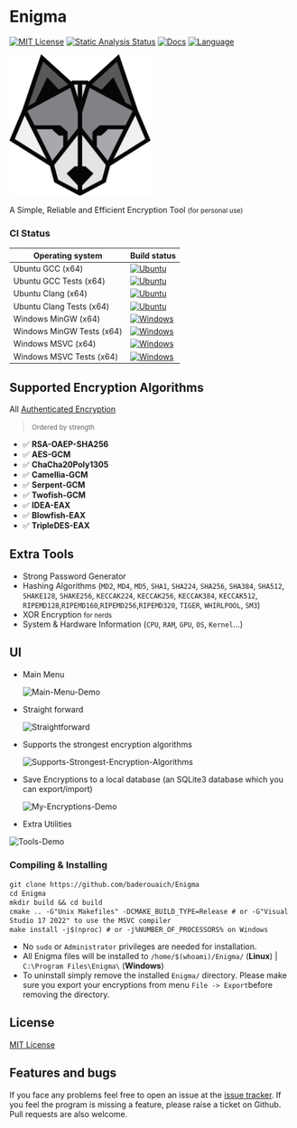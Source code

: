 # Enigma
[![MIT License](https://img.shields.io/badge/license-MIT-yellow)](https://github.com/baderouaich/Enigma/blob/main/LICENSE.md)
[![Static Analysis Status](https://github.com/baderouaich/Enigma/workflows/static-analysis/badge.svg)](https://github.com/baderouaich/Enigma/actions?workflow=static-analysis)
[![Docs](https://codedocs.xyz/doxygen/doxygen.svg)](https://baderouaich.github.io/Enigma)
[![Language](https://img.shields.io/badge/C++-20-blue.svg?style=flat&logo=c%2B%2B)](https://img.shields.io/badge/C++-20-blue.svg?style=flat&logo=c%2B%2B)


<!--LOGO-->
<!-- ![Enigma](res/branding/EnigmaLogoWolf_860x869.png) -->
<!-- <img src="res/branding/EnigmaLogoWolf_860x869.png" width="330"/> -->
<img src="res/branding/Logo.png" width="250" />

<!--DESCRIOTION-->
A Simple, Reliable and Efficient Encryption Tool <small>(for personal use)</small><br>
<!--
Built to solve 3 problems i had:
- huge personnel files take too much space in storage clouds <strong>(Solved by Compression)</strong>
- if someone accessed my storage's account, you know. <strong>(Solved by Encryption)</strong>
- just can't trust other programs to do the above two for me plus Enigma is a cool name to waste (in memory of Alan Turing)
-->

### CI Status

| Operating system          | Build status                                                                                                                                                                                                            |
|---------------------------|-------------------------------------------------------------------------------------------------------------------------------------------------------------------------------------------------------------------------|
| Ubuntu GCC (x64)          | [![Ubuntu](https://img.shields.io/github/actions/workflow/status/baderouaich/Enigma/build-ubuntu-gcc.yml?branch=main)](https://github.com/baderouaich/Enigma/actions/workflows/build-ubuntu-gcc.yml)                    |
| Ubuntu GCC Tests (x64)    | [![Ubuntu](https://img.shields.io/github/actions/workflow/status/baderouaich/Enigma/build-ubuntu-gcc-tests.yml?branch=main)](https://github.com/baderouaich/Enigma/actions/workflows/build-ubuntu-gcc-tests.yml)        |
| Ubuntu Clang (x64)        | [![Ubuntu](https://img.shields.io/github/actions/workflow/status/baderouaich/Enigma/build-ubuntu-clang.yml?branch=main)](https://github.com/baderouaich/Enigma/actions/workflows/build-ubuntu-clang.yml)                |
| Ubuntu Clang Tests (x64)  | [![Ubuntu](https://img.shields.io/github/actions/workflow/status/baderouaich/Enigma/build-ubuntu-clang-tests.yml?branch=main)](https://github.com/baderouaich/Enigma/actions/workflows/build-ubuntu-clang-tests.yml)    |
| Windows MinGW (x64)       | [![Windows](https://img.shields.io/github/actions/workflow/status/baderouaich/Enigma/build-windows-mingw.yml?branch=main)](https://github.com/baderouaich/Enigma/actions/workflows/build-windows-mingw.yml)             |
| Windows MinGW Tests (x64) | [![Windows](https://img.shields.io/github/actions/workflow/status/baderouaich/Enigma/build-windows-mingw-tests.yml?branch=main)](https://github.com/baderouaich/Enigma/actions/workflows/build-windows-mingw-tests.yml) |
| Windows MSVC (x64)        | [![Windows](https://img.shields.io/github/actions/workflow/status/baderouaich/Enigma/build-windows-msvc.yml?branch=main)](https://github.com/baderouaich/Enigma/actions/workflows/build-windows-msvc.yml)               |
| Windows MSVC Tests (x64)  | [![Windows](https://img.shields.io/github/actions/workflow/status/baderouaich/Enigma/build-windows-msvc-tests.yml?branch=main)](https://github.com/baderouaich/Enigma/actions/workflows/build-windows-msvc-tests.yml)   |

## Supported Encryption Algorithms
All [Authenticated Encryption](https://www.cryptopp.com/wiki/Authenticated_Encryption)
> <small>Ordered by strength</small>
- :white_check_mark: <strong>RSA-OAEP-SHA256</strong>
- :white_check_mark: <strong>AES-GCM</strong>
- :white_check_mark: <strong>ChaCha20Poly1305</strong>
- :white_check_mark: <strong>Camellia-GCM</strong>
- :white_check_mark: <strong>Serpent-GCM</strong>
- :white_check_mark: <strong>Twofish-GCM</strong>
- :white_check_mark: <strong>IDEA-EAX</strong>
- :white_check_mark: <strong>Blowfish-EAX</strong>
- :white_check_mark: <strong>TripleDES-EAX</strong>

## Extra Tools
- Strong Password Generator
- Hashing Algorithms (`MD2`, `MD4`, `MD5`,
`SHA1`, `SHA224`, `SHA256`, `SHA384`, `SHA512`,
`SHAKE128`, `SHAKE256`,
`KECCAK224`, `KECCAK256`, `KECCAK384`, `KECCAK512`,
`RIPEMD128`,`RIPEMD160`,`RIPEMD256`,`RIPEMD320`,
`TIGER`, `WHIRLPOOL`, `SM3`)
- XOR Encryption <small>for nerds</small>
- System & Hardware Information (`CPU`, `RAM`, `GPU`, `OS`, `Kernel`...)

<!--
## Features
- :zap: Very fast Encryption & Decryption
- :hammer_and_wrench: Useful tools like Password Generator, Hashing and System & Hardware Information
- :computer: User Interface & Command-Line Interface support
- :shield: Strongest Encryption Algorithms of the Decade
- :package: GZip Compression by default to reduce cipher size if sharing or uploading files to clouds
- :briefcase: SQLite3 Database system to save, import and export encryption records
- :octocat: Open Source of course!
-->

<!--- :detective: Auto-detect algorithm used for encryption (no need to keep remembering which algorithm you used, just remember your password, and store cipher base64-text or encrypted file somewhere preferably clouds)-->

<!--
## NOTES
- Encryption passwords are NOT saved into the database.
- Import/Export your database by copying or replacing database file `Enigma.db` located in `./res/database/`
-->

## UI
- Main Menu
  <!--![Main-Menu-Demo](https://github.com/baderouaich/Enigma/assets/49657842/72b69cab-af31-48d1-88b5-86914662c27c)-->
  ![Main-Menu-Demo](https://github.com/user-attachments/assets/14ec29fb-6c23-4bed-8a3f-8e8089cb5b84)
- Straight forward
  <!--![Straightforward](https://github.com/baderouaich/Enigma/assets/49657842/52474a80-41bd-4f12-a05b-c2b5579ed34d)-->
  ![Straightforward](https://github.com/user-attachments/assets/fe8e2320-d89f-4185-b3c2-c371d5898107)
- Supports the strongest encryption algorithms
  <!--![Supports-Strongest-Encryption-Algorithms](https://github.com/baderouaich/Enigma/assets/49657842/932c260c-3f1c-4333-8267-3e8ae115d408) -->
  ![Supports-Strongest-Encryption-Algorithms](https://github.com/user-attachments/assets/56e14297-dffb-4a8f-a546-41f188d8af2d)
- Save Encryptions to a local database (an SQLite3 database which you can export/import)
  <!--![My-Encryptions-Demo](https://github.com/baderouaich/Enigma/assets/49657842/3e0e7a95-446b-4f48-8bf2-516ab469fdae)-->
	![My-Encryptions-Demo](https://github.com/user-attachments/assets/30e23abf-9a94-478d-94fd-521ccc13fd2a)

- Extra Utilities
 <!--![Tools-Demo](https://github.com/user-attachments/assets/becba2d3-0b1e-4a7e-ba12-74fca3883611)-->
 ![Tools-Demo](https://github.com/user-attachments/assets/b3f96607-d94a-47eb-8288-793b319e6e24)


### Compiling & Installing
```shell
git clone https://github.com/baderouaich/Enigma
cd Enigma
mkdir build && cd build
cmake .. -G"Unix Makefiles" -DCMAKE_BUILD_TYPE=Release # or -G"Visual Studio 17 2022" to use the MSVC compiler
make install -j$(nproc) # or -j%NUMBER_OF_PROCESSORS% on Windows
```
- No `sudo` or `Administrator` privileges are needed for installation.
- All Enigma files will be installed to `/home/$(whoami)/Enigma/` (**Linux**) |  `C:\Program Files\Enigma\` (**Windows**)
- To uninstall simply remove the installed `Enigma/` directory. Please make sure you export your encryptions from menu `File -> Export`before removing the directory.

<!--
## Compiling
- <i>Clone Repository</i> : `$ git clone https://github.com/baderouaich/Enigma.git`<br>

### Windows Visual Studio 19 2022
- Extract premake5 binary in `./Premake/Windows/premake-5.0.0-beta1-windows.zip`<br>
- Run `./Scripts/Gen-Windows-vs2019.bat` to generate Visual Studio 16 2019 project solution files
- Open Enigma.sln and Change configuration to Release or Dist
- Build & Run Solution


### Linux GNU Makefile 
> Bellow steps are equivelent to running script `sudo bash ./Scripts/Linux-Build-Release.sh`
 - Install latest c++ compiler (gcc or clang)<br>
  `$ sudo add-apt-repository ppa:ubuntu-toolchain-r/ppa`<br>
  `$ sudo apt update`<br>
  gcc: `$ sudo apt install gcc-12 g++-12` or clang: `$ sudo apt install clang-14 clang++-14`<br>
 - Install necessary libs (opengl, x11, ...)<br>
  `$ sudo apt install libgl1-mesa-dev libxi-dev libx11-dev libxcursor-dev libxrandr-dev libxcomposite-dev libxinerama-dev libtbb-dev`
 - Extract premake5 binary<br>
  `$ tar xvzf ./Premake/Linux/premake-5.0.0-beta1-linux.tar.gz -C ./Premake/Linux/`
 - Run `$ sudo bash ./Scripts/Gen-Linux-Makefile.sh` to generate project Makefiles
 - Compile with gcc: `$ make config=release CC=gcc-12 CPP=g++-12 -j$(nproc)` or clang: `$ make config=release CC=clang-14 CPP=clang++-14 -j$(nproc)` <br> 
 - Run Enigma Binary `$ ./Bin/Release-linux-x86_64/Enigma/Enigma`

### MacOS TODO (when i figure out a way to test macos on vm)
- Run `$ sudo bash ./Scripts/Gen-MacOS-XCode.sh` to generate XCode project files<br> 


 -->

## License
[MIT License](LICENSE.md)


## Features and bugs

If you face any problems feel free to open an issue at the [issue tracker][tracker]. If you feel the program is missing a feature, please raise a ticket on Github. Pull requests are also welcome.

[tracker]: https://github.com/baderouaich/Enigma/issues
